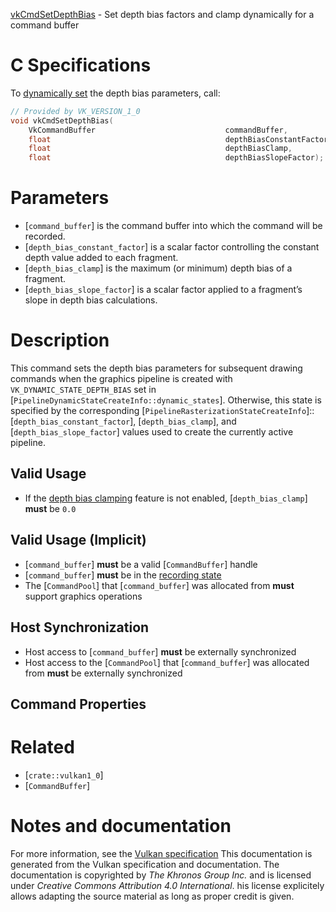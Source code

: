 [vkCmdSetDepthBias](https://www.khronos.org/registry/vulkan/specs/1.3-extensions/man/html/vkCmdSetDepthBias.html) - Set depth bias factors and clamp dynamically for a command buffer

# C Specifications
To [dynamically set](https://www.khronos.org/registry/vulkan/specs/1.3-extensions/html/vkspec.html#pipelines-dynamic-state) the depth bias parameters,
call:
```c
// Provided by VK_VERSION_1_0
void vkCmdSetDepthBias(
    VkCommandBuffer                             commandBuffer,
    float                                       depthBiasConstantFactor,
    float                                       depthBiasClamp,
    float                                       depthBiasSlopeFactor);
```

# Parameters
- [`command_buffer`] is the command buffer into which the command will be recorded.
- [`depth_bias_constant_factor`] is a scalar factor controlling the constant depth value added to each fragment.
- [`depth_bias_clamp`] is the maximum (or minimum) depth bias of a fragment.
- [`depth_bias_slope_factor`] is a scalar factor applied to a fragment’s slope in depth bias calculations.

# Description
This command sets the depth bias parameters for subsequent drawing commands
when the graphics pipeline is created with `VK_DYNAMIC_STATE_DEPTH_BIAS`
set in [`PipelineDynamicStateCreateInfo::dynamic_states`].
Otherwise, this state is specified by the corresponding
[`PipelineRasterizationStateCreateInfo`]::[`depth_bias_constant_factor`],
[`depth_bias_clamp`], and [`depth_bias_slope_factor`] values used to create
the currently active pipeline.
## Valid Usage
-    If the [depth bias clamping](https://www.khronos.org/registry/vulkan/specs/1.3-extensions/html/vkspec.html#features-depthBiasClamp) feature is not enabled, [`depth_bias_clamp`] **must**  be `0.0`

## Valid Usage (Implicit)
-  [`command_buffer`] **must**  be a valid [`CommandBuffer`] handle
-  [`command_buffer`] **must**  be in the [recording state]()
-    The [`CommandPool`] that [`command_buffer`] was allocated from  **must**  support graphics operations

## Host Synchronization
- Host access to [`command_buffer`] **must**  be externally synchronized
- Host access to the [`CommandPool`] that [`command_buffer`] was allocated from  **must**  be externally synchronized

## Command Properties

# Related
- [`crate::vulkan1_0`]
- [`CommandBuffer`]

# Notes and documentation
For more information, see the [Vulkan specification](https://www.khronos.org/registry/vulkan/specs/1.3-extensions/html/vkspec.html)
This documentation is generated from the Vulkan specification and documentation.
The documentation is copyrighted by *The Khronos Group Inc.* and is licensed under *Creative Commons Attribution 4.0 International*.
his license explicitely allows adapting the source material as long as proper credit is given.
        